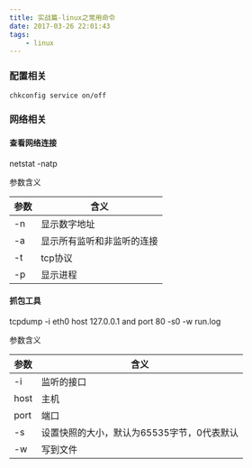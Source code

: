```yaml
---
title: 实战篇-linux之常用命令
date: 2017-03-26 22:01:43
tags:
	- linux
---
```

### 配置相关

```
chkconfig service on/off
```
### 网络相关
#### 查看网络连接
netstat -natp

参数含义

参数|含义
---|---
-n | 显示数字地址
-a | 显示所有监听和非监听的连接
-t | tcp协议
-p | 显示进程

#### 抓包工具
tcpdump -i eth0 host 127.0.0.1 and port 80 -s0 -w run.log

参数含义

参数|含义
----|---
-i  | 监听的接口
host| 主机
port| 端口
-s  | 设置快照的大小，默认为65535字节，0代表默认 
-w  | 写到文件